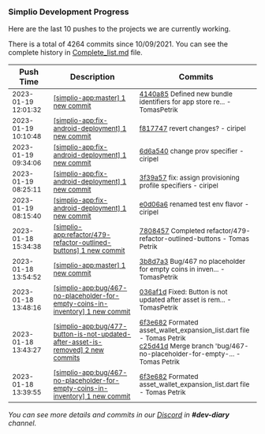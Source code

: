 
### Simplio Development Progress

Here are the last 10 pushes to the projects we are currently working.

There is a total of 4264 commits since 10/09/2021. You can see the complete history in
 [Complete_list.md](Complete_list.md) file.

| Push Time | Description | Commits |
| --- | --- | --- |
| <sub>2023-01-19 12:01:32</sub> | <sub>[[simplio-app:master] 1 new commit](https://github.com/SimplioOfficial/simplio-app/commit/4140a85ee85b48741dffd2fd45d7c6a8c2117e1b)</sub> | <sub>[4140a85](https://github.com/SimplioOfficial/simplio-app/commit/4140a85ee85b48741dffd2fd45d7c6a8c2117e1b) Defined new bundle identifiers for app store re... - TomasPetrik</sub> |
| <sub>2023-01-19 10:10:48</sub> | <sub>[[simplio-app:fix\-android\-deployment] 1 new commit](https://github.com/SimplioOfficial/simplio-app/commit/f8177474052c9fb9ba20890efc7ad69a36b1ea8e)</sub> | <sub>[f817747](https://github.com/SimplioOfficial/simplio-app/commit/f8177474052c9fb9ba20890efc7ad69a36b1ea8e) revert changes? - ciripel</sub> |
| <sub>2023-01-19 09:34:06</sub> | <sub>[[simplio-app:fix\-android\-deployment] 1 new commit](https://github.com/SimplioOfficial/simplio-app/commit/6d6a540528b739dab48857d1414911358dfeaef4)</sub> | <sub>[6d6a540](https://github.com/SimplioOfficial/simplio-app/commit/6d6a540528b739dab48857d1414911358dfeaef4) change prov specifier - ciripel</sub> |
| <sub>2023-01-19 08:25:11</sub> | <sub>[[simplio-app:fix\-android\-deployment] 1 new commit](https://github.com/SimplioOfficial/simplio-app/commit/3f39a574791cfd5b0f27a54d675a98a0b809833d)</sub> | <sub>[3f39a57](https://github.com/SimplioOfficial/simplio-app/commit/3f39a574791cfd5b0f27a54d675a98a0b809833d) fix: assign provisioning profile specifiers - ciripel</sub> |
| <sub>2023-01-19 08:15:40</sub> | <sub>[[simplio-app:fix\-android\-deployment] 1 new commit](https://github.com/SimplioOfficial/simplio-app/commit/e0d06a673ba7f6ca4baa42329bd2433bd0f2b57b)</sub> | <sub>[e0d06a6](https://github.com/SimplioOfficial/simplio-app/commit/e0d06a673ba7f6ca4baa42329bd2433bd0f2b57b) renamed test env flavor - ciripel</sub> |
| <sub>2023-01-18 15:34:38</sub> | <sub>[[simplio-app:refactor/479\-refactor\-outlined\-buttons] 1 new commit](https://github.com/SimplioOfficial/simplio-app/commit/78084570aa6705c1bd5a168f29b886b2bf971996)</sub> | <sub>[7808457](https://github.com/SimplioOfficial/simplio-app/commit/78084570aa6705c1bd5a168f29b886b2bf971996) Completed refactor/479-refactor-outlined-buttons - Tomas Petrik</sub> |
| <sub>2023-01-18 13:54:52</sub> | <sub>[[simplio-app:master] 1 new commit](https://github.com/SimplioOfficial/simplio-app/commit/3b8d7a39d0c87035cb0a5ef4044f7da64480a5cd)</sub> | <sub>[3b8d7a3](https://github.com/SimplioOfficial/simplio-app/commit/3b8d7a39d0c87035cb0a5ef4044f7da64480a5cd) Bug/467 no placeholder for empty coins in inven... - TomasPetrik</sub> |
| <sub>2023-01-18 13:48:16</sub> | <sub>[[simplio-app:bug/467\-no\-placeholder\-for\-empty\-coins\-in\-inventory] 1 new commit](https://github.com/SimplioOfficial/simplio-app/commit/036af1da96fafa23fc194396f3a398f8abee8cd6)</sub> | <sub>[036af1d](https://github.com/SimplioOfficial/simplio-app/commit/036af1da96fafa23fc194396f3a398f8abee8cd6) Fixed: Button is not updated after asset is rem... - TomasPetrik</sub> |
| <sub>2023-01-18 13:43:27</sub> | <sub>[[simplio-app:bug/477\-button\-is\-not\-updated\-after\-asset\-is\-removed] 2 new commits](https://github.com/SimplioOfficial/simplio-app/compare/3e308a000026...c25d41d57b37)</sub> | <sub>[6f3e682](https://github.com/SimplioOfficial/simplio-app/commit/6f3e682d3f6b5373e261d02be5fce8c2bf8478ea) Formated asset_wallet_expansion_list.dart file - Tomas Petrik<br>[c25d41d](https://github.com/SimplioOfficial/simplio-app/commit/c25d41d57b3745299282ab2244ea2c8e4482fb29) Merge branch 'bug/467-no-placeholder-for-empty-... - Tomas Petrik</sub> |
| <sub>2023-01-18 13:39:55</sub> | <sub>[[simplio-app:bug/467\-no\-placeholder\-for\-empty\-coins\-in\-inventory] 1 new commit](https://github.com/SimplioOfficial/simplio-app/commit/6f3e682d3f6b5373e261d02be5fce8c2bf8478ea)</sub> | <sub>[6f3e682](https://github.com/SimplioOfficial/simplio-app/commit/6f3e682d3f6b5373e261d02be5fce8c2bf8478ea) Formated asset_wallet_expansion_list.dart file - Tomas Petrik</sub> |

_You can see more details and commits in our [Discord](https://discord.gg/aKhjuwZmdP) in **#dev-diary** channel._
